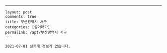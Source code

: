 ---
    layout: post
    comments: true
    title: 부산광역시 서구
    categories: [실거래가]
    permalink: /apt/부산광역시 서구
    ---

    2021-07-01 실거래 정보가 없습니다.

    